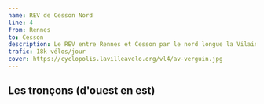 ```yaml
---
name: REV de Cesson Nord
line: 4
from: Rennes
to: Cesson
description: Le REV entre Rennes et Cesson par le nord longue la Vilaine.
trafic: 18k vélos/jour
cover: https://cyclopolis.lavilleavelo.org/vl4/av-verguin.jpg
---
```


## Les tronçons (d'ouest en est)
